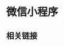# 微信小程序

## 相关链接

<div style="display: flex; flex-flow: row wrap; gap: .75rem;">
    <LinkBar icon-src="/assets/logos/weixin.svg" text="微信公众平台" href="https://mp.weixin.qq.com/" />
    <LinkBar icon-src="/assets/logos/weixin.svg" text="微信官方文档" href="https://developers.weixin.qq.com/miniprogram/dev/framework/" />
</div>
